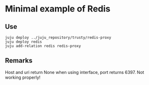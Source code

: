 # Minimal example of Redis

## Use

```
juju deploy ../juju_repository/trusty/redis-proxy
juju deploy redis
juju add-relation redis redis-proxy

```

## Remarks

Host and uri return None when using interface, port returns 6397. Not working properly!
